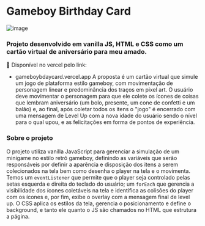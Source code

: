 # Gameboy Birthday Card
![image](https://github.com/user-attachments/assets/1d70eb6e-28d3-4044-afeb-4acbc9c0c669)

### Projeto desenvolvido em vanilla JS, HTML e CSS como um cartão virtual de aniversário para meu amado.
🚀 Disponível no vercel pelo link:
- gameboybdaycard.vercel.app
A proposta é um cartão virtual que simule um jogo de plataforma estilo gameboy, com movimentação de personagem linear e predominância dos traços em pixel art. O usuário deve movimentar o personagem para que ele colete os ícones de coisas que lembram aniversário (um bolo, presente, um cone de confetti e um balão) e, ao final, após coletar todos os itens o "jogo" é encerrado com uma mensagem de Level Up com a nova idade do usuário sendo o nível para o qual upou, e as felicitações em forma de pontos de experiência.

### Sobre o projeto
O projeto utiliza vanilla JavaScript para gerenciar a simulação de um minigame no estilo retrô gameboy, definindo as variáveis que serão responsáveis por definir a aparência e disposição dos itens a serem colecionados na tela bem como desenha o player na tela e o movimenta. Temos um ```eventListener``` que permite que o player seja controlado pelas setas esquerda e direita do teclado do usuário; um ```forEach``` que gerencia a visibilidade dos ícones coletáveis na tela e identifica as colisões do player com os ícones e, por fim, exibe o overlay com a mensagem final de level up. O CSS aplica os estilos da tela, gerencia o posicionamento e define o background, e tanto ele quanto o JS são chamados no HTML que estrutura a página. 
